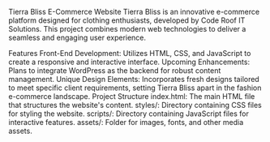 
Tierra Bliss E-Commerce Website
Tierra Bliss is an innovative e-commerce platform designed for clothing enthusiasts, developed by Code Roof IT Solutions. This project combines modern web technologies to deliver a seamless and engaging user experience.

Features
Front-End Development: Utilizes HTML, CSS, and JavaScript to create a responsive and interactive interface.
Upcoming Enhancements: Plans to integrate WordPress as the backend for robust content management.
Unique Design Elements: Incorporates fresh designs tailored to meet specific client requirements, setting Tierra Bliss apart in the fashion e-commerce landscape.
Project Structure
index.html: The main HTML file that structures the website's content.
styles/: Directory containing CSS files for styling the website.
scripts/: Directory containing JavaScript files for interactive features.
assets/: Folder for images, fonts, and other media assets.
